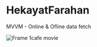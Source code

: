 # HekayatFarahan
MVVM - Online &amp; Ofline data fetch 


![Frame 1cafe movie](https://user-images.githubusercontent.com/26750131/73665992-4f342b80-46b7-11ea-9a03-51c739f72a58.png)


